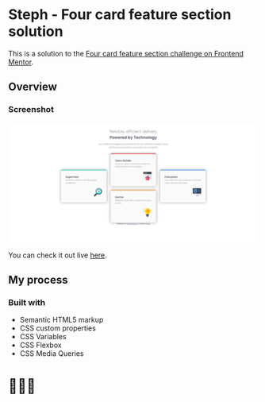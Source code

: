 # Steph - Four card feature section solution

This is a solution to the [Four card feature section challenge on Frontend Mentor](https://www.frontendmentor.io/challenges/four-card-feature-section-weK1eFYK). 


## Overview

### Screenshot

![](./assets/images/screenshot.PNG)

You can check it out live [here](https://xstephx.github.io/four-card-feature-section-challenge/).

## My process

### Built with

- Semantic HTML5 markup
- CSS custom properties
- CSS Variables
- CSS Flexbox
- CSS Media Queries


# 🚀🚀🚀




